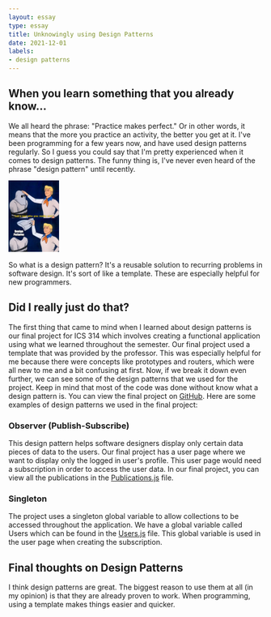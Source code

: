 ```yaml
---
layout: essay
type: essay
title: Unknowingly using Design Patterns
date: 2021-12-01
labels:
- design patterns
---
```

## When you learn something that you already know...
We all heard the phrase: "Practice makes perfect." Or in other words, it means that the more you practice an activity, the better you get at it. I've been programming for a few years now, and have used design patterns regularly. So I guess you could say that I'm pretty experienced when it comes to design patterns. The funny thing is, I've never even heard of the phrase "design pattern" until recently.

<img src="/images/design-patterns-meme.jpg" width="100" alt="Design Patterns">

So what is a design pattern? It's a reusable solution to recurring problems in software design. It's sort of like a template. These are especially helpful for new programmers.

## Did I really just do that?
The first thing that came to mind when I learned about design patterns is our final project for ICS 314 which involves creating a functional application using what we learned throughout the semester. Our final project used a template that was provided by the professor. This was especially helpful for me because there were concepts like prototypes and routers, which were all new to me and a bit confusing at first. Now, if we break it down even further, we can see some of the design patterns that we used for the project. Keep in mind that most of the code was done without know what a design pattern is. You can view the final project on [GitHub](https://github.com/surf-connect/surf-connect). Here are some examples of design patterns we used in the final project:

### Observer (Publish-Subscribe)
This design pattern helps software designers display only certain data pieces of data to the users. Our final project has a user page where we want to display only the logged in user's profile. This user page would need a subscription in order to access the user data. In our final project, you can view all the publications in the [Publications.js](https://github.com/surf-connect/surf-connect/blob/master/app/imports/startup/server/Publications.js) file.

### Singleton
The project uses a singleton global variable to allow collections to be accessed throughout the application. We have a global variable called Users which can be found in the [Users.js](https://github.com/surf-connect/surf-connect/blob/master/app/imports/api/user/Users.js) file. This global variable is used in the user page when creating the subscription.

## Final thoughts on Design Patterns
I think design patterns are great. The biggest reason to use them at all (in my opinion) is that they are already proven to work. When programming, using a template makes things easier and quicker.